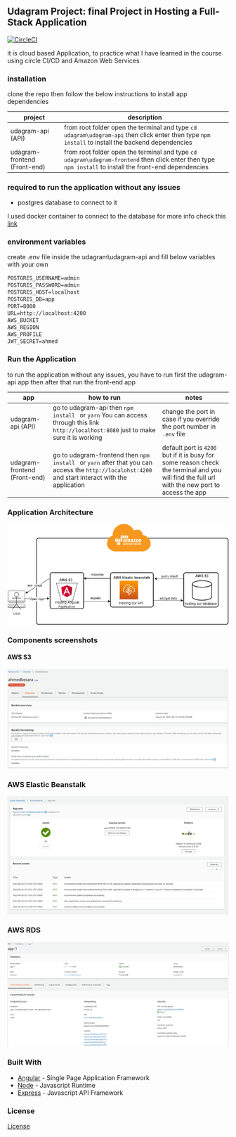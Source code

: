 ## Udagram Project: final Project in Hosting a Full-Stack Application

[![CircleCI](https://circleci.com/gh/BeSaRa/udagram.svg?style=svg)](https://circleci.com/gh/BeSaRa/udagram)

it is cloud based Application, to practice what I have learned in the course using circle CI/CD and Amazon Web Services

### installation

clone the repo then follow the below instructions to install app dependencies

| project                      | description                                                                                                                                              |
|------------------------------|----------------------------------------------------------------------------------------------------------------------------------------------------------|
| udagram-api (API)            | from root folder open the terminal and type `cd udagram\udagram-api` then click enter then type `npm install` to install the backend dependencies        |
| udagram-frontend (Front-end) | from root folder open the terminal and type `cd udagram\udagram-frontend` then click enter then type `npm install` to install the front-end dependencies |

### required to run the application without any issues

* postgres database to connect to it

I used docker container to connect to the database for more info check
this [link](https://hub.docker.com/_/postgres "postgres DOCKER OFFICIAL IMAGE")

### environment variables

create .env file inside the udagram\udagram-api and fill below variables with your own

```
POSTGRES_USERNAME=admin
POSTGRES_PASSWORD=admin
POSTGRES_HOST=localhost
POSTGRES_DB=app
PORT=8080
URL=http://localhost:4200
AWS_BUCKET 
AWS_REGION
AWS_PROFILE
JWT_SECRET=ahmed
```

### Run the Application

to run the application without any issues, you have to run first the udagram-api app then after that run the front-end
app

| app                          | how to run                                                                                                                                         | notes                                                                                                                                          |
|------------------------------|----------------------------------------------------------------------------------------------------------------------------------------------------|------------------------------------------------------------------------------------------------------------------------------------------------|
| udagram-api (API)            | go to udagram-api then `npm install ` or `yarn` You can access through this link `http://localhost:8080` just to make sure it is working           | change the port in case if you override the port number in `.env` file                                                                         |
| udagram-frontend (Front-end) | go to udagram-frontend then `npm install ` or `yarn` after that you can access the `http://localohst:4200` and start interact with the application | default port is `4200` but if it is busy for some reason check the terminal and you will find the full url with the new port to access the app |

### Application Architecture

![this is application components](images/archtiechture.png "Application Architecture")

### Components screenshots

#### AWS S3

![AWS S3](images/s3.png "S3")

### AWS Elastic Beanstalk

![AWS EB](images/eb.png "EB")

### AWS RDS

![AWS RDS](images/rds.png "RDS")

### Built With

- [Angular](https://angular.io/) - Single Page Application Framework
- [Node](https://nodejs.org) - Javascript Runtime
- [Express](https://expressjs.com/) - Javascript API Framework

### License

[License](LICENSE.txt)
